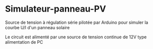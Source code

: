 # Simulateur-panneau-PV

Source de tension à régulation série pilotée par Arduino pour simuler la courbe U/I d'un panneau solaire

Le circuit est alimenté par une source de tension continue de 12V type alimentation de PC

